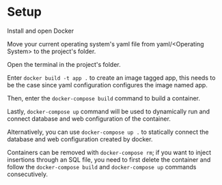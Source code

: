 # Setup

Install and open Docker

Move your current operating system's yaml file from yaml/\<Operating System\> to the project's folder.

Open the terminal in the project's folder.

Enter `docker build -t app .` to create an image tagged app, this needs to be the case since yaml configuration configures the image named app.

Then, enter the `docker-compose build` command to build a container.

Lastly, `docker-compose up` command will be used to dynamically run and connect database and web configuration of the container.

Alternatively, you can use `docker-compose up .` to statically connect the database and web configuration created by docker.

Containers can be removed with `docker-compose rm`; if you want to inject insertions through an SQL file, you need to first delete the container and follow the `docker-compose build` and `docker-compose up` commands consecutively.

